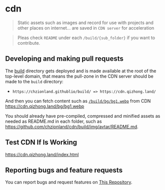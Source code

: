 # cdn

> Static assets such as images and record for use with projects and other places on internet... are saved in `CDN server` for acceleration

> Pleas check `README` under each `/build/{sub_folder}` if you want to contribute.


## Developing and making pull requests

The [build](/build) directory gets deployed and is made available at the root of the top-level domain, that means the pull-zone in the CDN server should be made to the `build` directory:

- `https://chzionland.githublio/build/ => https://cdn.qizhong.land/`

And then you can fetch content such as [`/build/bg/bg1.webp`](/build/bg/bg1.webp) from CDN <https://cdn.qizhong.land/bg/bg1.webp>

You should already have pre-compiled, compressed and minified assets as needed as README.md in each folder, such as <https://github.com/chzionland/cdn/build/img/avtar/README.md>.


## Test CDN If Is Working

<https://cdn.qizhong.land/index.html>


## Reporting bugs and feature requests

You can report bugs and request features on [This Repository](https://github.com/chzionland/cdn/issues).
